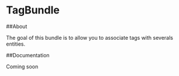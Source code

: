 TagBundle
=========

##About

The goal of this bundle is to allow you to associate tags with severals entities.

##Documentation

Coming soon
